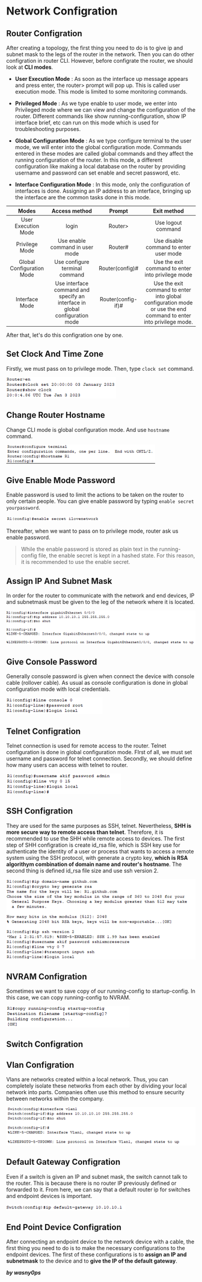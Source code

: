 # Network Configration

## Router Configration

After creating a topology, the first thing you need to do is to give ip and subnet mask to the legs of the router in the network. Then you can do other configration in router CLI. However, before configrate the router, we should look at **CLI modes**. 

- **User Execution Mode** : As soon as the interface up message appears and press enter, the router> prompt will pop up. This is called user execution mode. This mode is limited to some monitoring commands. 

- **Privileged Mode** : As we type enable to user mode, we enter into Privileged mode where we can view and change the configuration of the router. Different commands like show running-configuration, show IP interface brief, etc can run on this mode which is used for troubleshooting purposes.

- **Global Configuration Mode** : As we type configure terminal to the user mode, we will enter into the global configuration mode. Commands entered in these modes are called global commands and they affect the running configuration of the router. In this mode, a different configuration like making a local database on the router by providing username and password can set enable and secret password, etc. 

- **Interface Configuration Mode** : In this mode, only the configuration of interfaces is done. Assigning an IP address to an interface, bringing up the interface are the common tasks done in this mode. 

|Modes|	Access method|Prompt|Exit method|
|:---:|:---:|:---:|:---:|
|User Execution Mode|login|Router>	| Use logout command|
|Privilege Mode	|Use enable command in user mode	|	Router#| Use disable command to enter user mode| 
|Global Configuration Mode|Use configure terminal command	|Router(config)#|Use the exit command to enter into privilege mode|
|Interface Mode	|Use interface command and specify an interface in global configuration mode	|Router(config-if)#|Use the exit command to enter into global configuration mode or use the end command to enter into privilege mode.|

After that, let's do this configration one by one.

## Set Clock And Time Zone

Firstly, we must pass on to privilege mode. Then, type  `clock set` command.

<img  src="https://github.com/wasny0ps/Network-Notes/blob/main/0x5%20-%20Router%20%26%20Switch%20Configration/source/clock.png" >

## Change Router Hostname

Change CLI mode is global configuration mode. And use `hostname` command.

<img height="50" src="https://github.com/wasny0ps/Network-Notes/blob/main/0x5%20-%20Router%20%26%20Switch%20Configration/source/hostname.png" >

## Give Enable Mode Password

Enable password is used to limit the actions to be taken on the router to only certain people. You can give enable password by typing `enable secret yourpassword`. 

<img width="250" src="https://github.com/wasny0ps/Network-Notes/blob/main/0x5%20-%20Router%20%26%20Switch%20Configration/source/enable.png" >

Thereafter, when we want to pass on to privilege mode, router ask us enable password.

> While the enable password is stored as plain text in the running-config file, the enable secret is kept in a hashed state. For this reason, it is recommended to use the enable secret.

## Assign IP And Subnet Mask

In order for the router to communicate with the network and end devices, IP and subnetmask must be given to the leg of the network where it is located.

<img src="https://github.com/wasny0ps/Network-Notes/blob/main/0x5%20-%20Router%20%26%20Switch%20Configration/source/ip.png" >

## Give Console Password

Generally console password is given when connect the device with console cable (rollover cable). As usual as console configuration is done in global configuration mode with local credentials. 

<img src="https://github.com/wasny0ps/Network-Notes/blob/main/0x5%20-%20Router%20%26%20Switch%20Configration/source/console.png" >


## Telnet Configration

Telnet connection is used for remote access to the router. Telnet configuration is done in global configuration mode. FIrst of all, we must set username and password for telnet connection. Secondly, we should define how many users can access with telnet to router.

<img src="https://github.com/wasny0ps/Network-Notes/blob/main/0x5%20-%20Router%20%26%20Switch%20Configration/source/telnet.png" >

## SSH Configration

They are used for the same purposes as SSH, telnet. Nevertheless, **SHH is more secure way to remote access than telnet**. Therefore, it is recommended to use the SHH while remote access to devices. The first step of SHH configration is create id_rsa file, which is SSH key use for authenticate the identity of a user or process that wants to access a remote system using the SSH protocol, with generate a crypto key, **which is RSA algorithym combination of domain name and router's hostname**. The second thing is defined id_rsa file size and use ssh version 2.

<img src="https://github.com/wasny0ps/Network-Notes/blob/main/0x5%20-%20Router%20%26%20Switch%20Configration/source/ssh.png" >


## NVRAM Configration

Sometimes we want to save copy of our running-config to startup-config. In this case, we can copy running-config to NVRAM.

<img src="https://github.com/wasny0ps/Network-Notes/blob/main/0x5%20-%20Router%20%26%20Switch%20Configration/source/nvram.png" >

<!--## FTP And TFTP Configration

All companies want to backup and save their routers and switches. In this scenario, most of the time backups are sent to ftp or tftp server. So, it is important to know how to copy the router configuration file to the server.-->



## Switch Configration

## Vlan Configration

Vlans are networks created within a local network. Thus, you can completely isolate these networks from each other by dividing your local network into parts. Companies often use this method to ensure security between networks within the company.

<img src="https://github.com/wasny0ps/Network-Notes/blob/main/0x5%20-%20Router%20%26%20Switch%20Configration/source/switch.png" >


## Default Gateway Configration

Even if a switch is given an IP and subnet mask, the switch cannot talk to the router. This is because there is no router IP previously defined or forwarded to it. From here, we can say that a default router ip for switches and endpoint devices is important.

<img src="https://github.com/wasny0ps/Network-Notes/blob/main/0x5%20-%20Router%20%26%20Switch%20Configration/source/defaultgateway.png" >


## End Point Device Configration

After connecting an endpoint device to the network device with a cable, the first thing you need to do is to make the necessary configurations to the endpoint devices. The first of these configurations is to **assign an IP and subnetmask** to the device and to **give the IP of the default gateway**.


**_by wasny0ps_**
